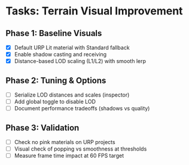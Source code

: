 # Tasks: Terrain Visual Improvement

## Phase 1: Baseline Visuals
- [x] Default URP Lit material with Standard fallback
- [x] Enable shadow casting and receiving
- [x] Distance-based LOD scaling (L1/L2) with smooth lerp

## Phase 2: Tuning & Options
- [ ] Serialize LOD distances and scales (inspector)
- [ ] Add global toggle to disable LOD
- [ ] Document performance tradeoffs (shadows vs quality)

## Phase 3: Validation
- [ ] Check no pink materials on URP projects
- [ ] Visual check of popping vs smoothness at thresholds
- [ ] Measure frame time impact at 60 FPS target
